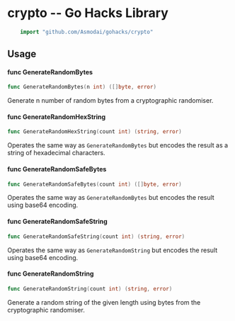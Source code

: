 <!-- -*- Mode: gfm; auto-fill: t; fill-column: 78; -*- -->

# crypto -- Go Hacks Library

```go
    import "github.com/Asmodai/gohacks/crypto"
```

## Usage

#### func  GenerateRandomBytes

```go
func GenerateRandomBytes(n int) ([]byte, error)
```
Generate n number of random bytes from a cryptographic randomiser.

#### func  GenerateRandomHexString

```go
func GenerateRandomHexString(count int) (string, error)
```
Operates the same way as `GenerateRandomBytes` but encodes the result as a
string of hexadecimal characters.

#### func  GenerateRandomSafeBytes

```go
func GenerateRandomSafeBytes(count int) ([]byte, error)
```
Operates the same way as `GenerateRandomBytes` but encodes the result using
base64 encoding.

#### func  GenerateRandomSafeString

```go
func GenerateRandomSafeString(count int) (string, error)
```
Operates the same way as `GenerateRandomString` but encodes the result using
base64 encoding.

#### func  GenerateRandomString

```go
func GenerateRandomString(count int) (string, error)
```
Generate a random string of the given length using bytes from the cryptographic
randomiser.
